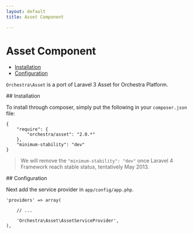 ```yaml
---
layout: default
title: Asset Component

---
```


Asset Component
==============

* [Installation](#installation)
* [Configuration](#configuration)

<article id="introduction">

`Orchestra\Asset` is a port of Laravel 3 Asset for Orchestra Platform.

</article>

<article id="installation">
## Installation

To install through composer, simply put the following in your `composer.json` file:

	{
		"require": {
			"orchestra/asset": "2.0.*"
		},
		"minimum-stability": "dev"
	}

> We will remove the `"minimum-stability": "dev"` once Laravel 4 Framework reach stable status, tentatively May 2013.

</article>

<article id="configuration">
## Configuration

Next add the service provider in `app/config/app.php`.

	'providers' => array(
		
		// ...
		
		'Orchestra\Asset\AssetServiceProvider',
	),

</article>

